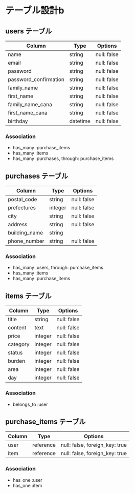 # テーブル設計b

## users テーブル

| Column                | Type       | Options     |
| --------------------- | ---------- | ----------- |
| name                  | string     | null: false |
| email                 | string     | null: false |
| password              | string     | null: false |
| password_confirmation | string     | null: false |
| family_name           | string     | null: false |
| first_name            | string     | null: false |
| family_name_cana      | string     | null: false |
| first_name_cana       | string     | null: false |
| birthday              | datetime   | null: false |

### Association

- has_many :purchase_items
- has_many :items
- has_many :purchases, through: purchase_items

## purchases テーブル
| Column        | Type      | Options     |
| ------------- | --------- | ----------- |
| postal_code   | string    | null: false |
| prefectures   | integer   | null: false |
| city          | string    | null: false |
| address       | string    | null: false |
| building_name | string    |             |
| phone_number  | string    | null: false |

### Association

- has_many :users, through: purchase_items
- has_many :items
- has_many :purchase_items

## items テーブル

| Column   | Type      | Options                        |
| -------- | --------- | ------------------------------ |
| title    | string    | null: false                    |
| content  | text      | null: false                    |
| price    | integer   | null: false                    |
| category | integer   | null: false                    |
| status   | integer   | null: false                    |
| burden   | integer   | null: false                    |
| area     | integer   | null: false                    |
| day      | integer   | null: false                    |

### Association

- belongs_to :user

## purchase_items テーブル
| Column   | Type      | Options                        |
| -------- | --------- | ------------------------------ |
| user     | reference | null: false, foreign_key: true |
| item     | reference | null: false, foreign_key: true |

### Association

- has_one :user
- has_one :item